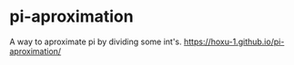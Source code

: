 # pi-aproximation

A way to aproximate pi by dividing some int's.
https://hoxu-1.github.io/pi-aproximation/
